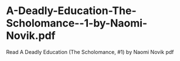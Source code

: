 # A-Deadly-Education-The-Scholomance--1-by-Naomi-Novik.pdf
Read A Deadly Education (The Scholomance, #1) by Naomi Novik pdf

